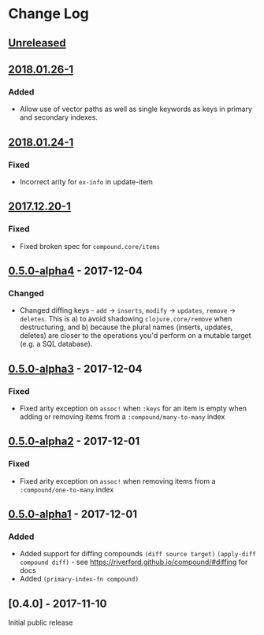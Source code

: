 # Change Log
## [Unreleased]

## [2018.01.26-1] 
### Added
- Allow use of vector paths as well as single keywords as keys in primary and secondary indexes.

## [2018.01.24-1] 
### Fixed
- Incorrect arity for `ex-info` in update-item

## [2017.12.20-1]
### Fixed
- Fixed broken spec for `compound.core/items` 

## [0.5.0-alpha4] - 2017-12-04
### Changed
- Changed diffing keys - `add` -> `inserts`, `modify` -> `updates`, `remove` -> `deletes`. 
  This is a) to avoid shadowing `clojure.core/remove` when destructuring, and b) because the plural names (inserts, updates, deletes) are closer to the operations 
  you'd perform on a mutable target (e.g. a SQL database). 

## [0.5.0-alpha3] - 2017-12-04
### Fixed
- Fixed arity exception on `assoc!` when `:keys` for an item is empty when adding or removing items from a `:compound/many-to-many` index

## [0.5.0-alpha2] - 2017-12-01
### Fixed
- Fixed arity exception on `assoc!` when removing items from a `:compound/one-to-many` index 

## [0.5.0-alpha1] - 2017-12-01
### Added
- Added support for diffing compounds `(diff source target)` `(apply-diff compound diff)` - see https://riverford.github.io/compound/#diffing for docs
- Added `(primary-index-fn compound)`

## [0.4.0] - 2017-11-10

Initial public release

[Unreleased]: https://github.com/riverford/compound/compare/2018.01.26-1....HEAD
[2018.01.26-1]: https://github.com/riverford/compound/compare/2017.01.24-1...2018.01.26-1
[2018.01.24-1]: https://github.com/riverford/compound/compare/2017.12.20-1...2018.01.24-1
[2017.12.20-1]: https://github.com/riverford/compound/compare/0.5.0-alpha4...2017.12.20-1
[0.5.0-alpha4]: https://github.com/riverford/compound/compare/0.5.0-alpha3...0.5.0-alpha4
[0.5.0-alpha3]: https://github.com/riverford/compound/compare/0.5.0-alpha2...0.5.0-alpha3
[0.5.0-alpha2]: https://github.com/riverford/compound/compare/0.5.0-alpha1...0.5.0-alpha2
[0.5.0-alpha1]: https://github.com/riverford/compound/compare/0.4.0...0.5.0-alpha1


